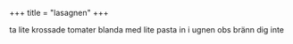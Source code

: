+++
title = "lasagnen"
+++

ta lite krossade tomater
blanda med lite pasta
in i ugnen
obs bränn dig inte